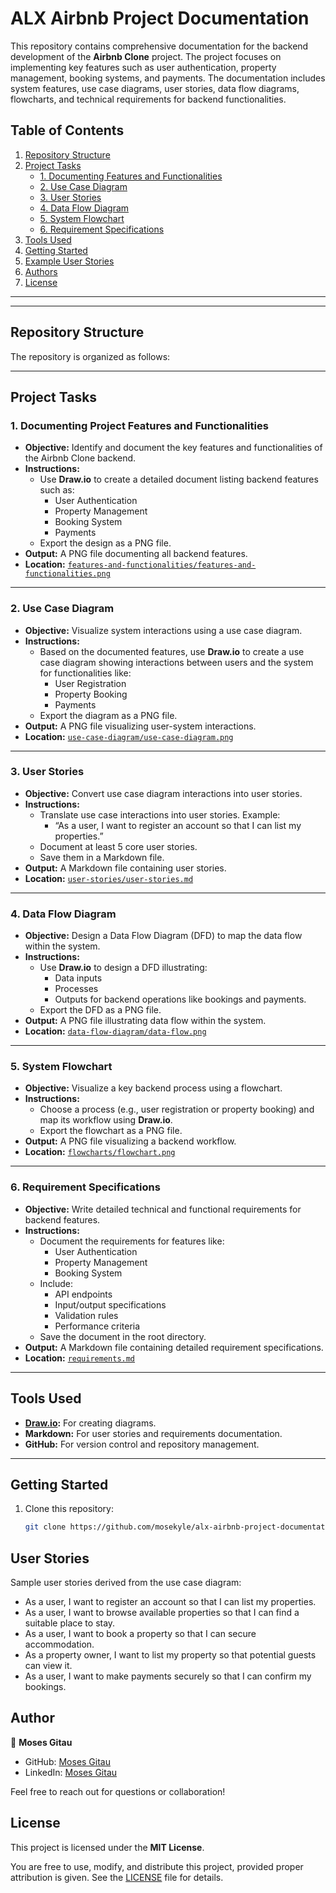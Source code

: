 # ALX Airbnb Project Documentation

This repository contains comprehensive documentation for the backend development of the **Airbnb Clone** project. The project focuses on implementing key features such as user authentication, property management, booking systems, and payments. The documentation includes system features, use case diagrams, user stories, data flow diagrams, flowcharts, and technical requirements for backend functionalities.

## Table of Contents
1. [Repository Structure](#repository-structure)
2. [Project Tasks](#project-tasks)
    - [1. Documenting Features and Functionalities](#1-documenting-features-and-functionalities)
    - [2. Use Case Diagram](#2-use-case-diagram)
    - [3. User Stories](#3-user-stories)
    - [4. Data Flow Diagram](#4-data-flow-diagram)
    - [5. System Flowchart](#5-system-flowchart)
    - [6. Requirement Specifications](#6-requirement-specifications)
3. [Tools Used](#tools-used)
4. [Getting Started](#getting-started)
5. [Example User Stories](#example-user-stories)
6. [Authors](#authors)
7. [License](#license)

---

---

## Repository Structure
The repository is organized as follows:


---

## Project Tasks

### 1. Documenting Project Features and Functionalities
- **Objective:** Identify and document the key features and functionalities of the Airbnb Clone backend.
- **Instructions:**
  - Use **Draw.io** to create a detailed document listing backend features such as:
    - User Authentication
    - Property Management
    - Booking System
    - Payments
  - Export the design as a PNG file.
- **Output:** A PNG file documenting all backend features.
- **Location:** [`features-and-functionalities/features-and-functionalities.png`](features-and-functionalities/features-and-functionalities.png)

---

### 2. Use Case Diagram
- **Objective:** Visualize system interactions using a use case diagram.
- **Instructions:**
  - Based on the documented features, use **Draw.io** to create a use case diagram showing interactions between users and the system for functionalities like:
    - User Registration
    - Property Booking
    - Payments
  - Export the diagram as a PNG file.
- **Output:** A PNG file visualizing user-system interactions.
- **Location:** [`use-case-diagram/use-case-diagram.png`](use-case-diagram/use-case-diagram.png)

---

### 3. User Stories
- **Objective:** Convert use case diagram interactions into user stories.
- **Instructions:**
  - Translate use case interactions into user stories. Example:
    - “As a user, I want to register an account so that I can list my properties.”
  - Document at least 5 core user stories.
  - Save them in a Markdown file.
- **Output:** A Markdown file containing user stories.
- **Location:** [`user-stories/user-stories.md`](user-stories/user-stories.md)

---

### 4. Data Flow Diagram
- **Objective:** Design a Data Flow Diagram (DFD) to map the data flow within the system.
- **Instructions:**
  - Use **Draw.io** to design a DFD illustrating:
    - Data inputs
    - Processes
    - Outputs for backend operations like bookings and payments.
  - Export the DFD as a PNG file.
- **Output:** A PNG file illustrating data flow within the system.
- **Location:** [`data-flow-diagram/data-flow.png`](data-flow-diagram/data-flow.png)

---

### 5. System Flowchart
- **Objective:** Visualize a key backend process using a flowchart.
- **Instructions:**
  - Choose a process (e.g., user registration or property booking) and map its workflow using **Draw.io**.
  - Export the flowchart as a PNG file.
- **Output:** A PNG file visualizing a backend workflow.
- **Location:** [`flowcharts/flowchart.png`](flowcharts/flowchart.png)

---

### 6. Requirement Specifications
- **Objective:** Write detailed technical and functional requirements for backend features.
- **Instructions:**
  - Document the requirements for features like:
    - User Authentication
    - Property Management
    - Booking System
  - Include:
    - API endpoints
    - Input/output specifications
    - Validation rules
    - Performance criteria
  - Save the document in the root directory.
- **Output:** A Markdown file containing detailed requirement specifications.
- **Location:** [`requirements.md`](requirements.md)

---

## Tools Used
- **[Draw.io](https://app.diagrams.net/):** For creating diagrams.
- **Markdown:** For user stories and requirements documentation.
- **GitHub:** For version control and repository management.

---

## Getting Started
1. Clone this repository:
   ```bash
   git clone https://github.com/mosekyle/alx-airbnb-project-documentation.git


## User Stories
Sample user stories derived from the use case diagram:

- As a user, I want to register an account so that I can list my properties.
- As a user, I want to browse available properties so that I can find a suitable place to stay.
- As a user, I want to book a property so that I can secure accommodation.
- As a property owner, I want to list my property so that potential guests can view it.
- As a user, I want to make payments securely so that I can confirm my bookings.

## Author

👤 **Moses Gitau**

- GitHub: [Moses Gitau](https://github.com/mosekyle)  
- LinkedIn: [Moses Gitau](https://www.linkedin.com/in/moses-gitau)  

Feel free to reach out for questions or collaboration!


## License

This project is licensed under the **MIT License**.

You are free to use, modify, and distribute this project, provided proper attribution is given. See the [LICENSE](LICENSE) file for details.

